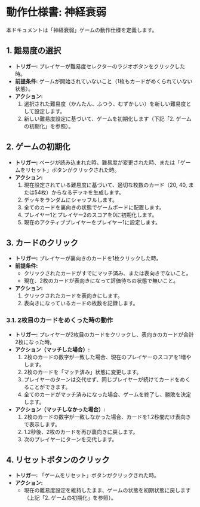 # 動作仕様書: 神経衰弱

本ドキュメントは「神経衰弱」ゲームの動作仕様を定義します。

## 1. 難易度の選択

-   **トリガー:** プレイヤーが難易度セレクターのラジオボタンをクリックした時。
-   **前提条件:** ゲームが開始されていないこと（1枚もカードがめくられていない状態）。
-   **アクション:**
    1.  選択された難易度（かんたん、ふつう、むずかしい）を新しい難易度として設定します。
    2.  新しい難易度設定に基づいて、ゲームを初期化します（下記「2. ゲームの初期化」を参照）。

## 2. ゲームの初期化

-   **トリガー:** ページが読み込まれた時、難易度が変更された時、または「ゲームをリセット」ボタンがクリックされた時。
-   **アクション:**
    1.  現在設定されている難易度に基づいて、適切な枚数のカード（20, 40, または54枚）からなるデッキを生成します。
    2.  デッキをランダムにシャッフルします。
    3.  全てのカードを裏向きの状態でゲームボードに配置します。
    4.  プレイヤー1とプレイヤー2のスコアを0に初期化します。
    5.  現在のアクティブプレイヤーをプレイヤー1に設定します。

## 3. カードのクリック

-   **トリガー:** プレイヤーが裏向きのカードを1枚クリックした時。
-   **前提条件:**
    -   クリックされたカードがすでにマッチ済み、または表向きでないこと。
    -   現在、2枚のカードが表向きになって評価待ちの状態で無いこと。
-   **アクション:**
    1.  クリックされたカードを表向きにします。
    2.  表向きになっているカードの枚数を記録します。

### 3.1. 2枚目のカードをめくった時の動作

-   **トリガー:** プレイヤーが2枚目のカードをクリックし、表向きのカードが合計2枚になった時。
-   **アクション（マッチした場合）:**
    1.  2枚のカードの数字が一致した場合、現在のプレイヤーのスコアを1増やします。
    2.  2枚のカードを「マッチ済み」状態に変更します。
    3.  プレイヤーのターンは交代せず、同じプレイヤーが続けてカードをめくることができます。
    4.  全てのカードがマッチ済みになった場合、ゲームを終了し、勝敗を決定します。
-   **アクション（マッチしなかった場合）:**
    1.  2枚のカードの数字が一致しなかった場合、カードを1.2秒間だけ表向きで表示します。
    2.  1.2秒後、2枚のカードを再び裏向きに戻します。
    3.  次のプレイヤーにターンを交代します。

## 4. リセットボタンのクリック

-   **トリガー:** 「ゲームをリセット」ボタンがクリックされた時。
-   **アクション:**
    -   現在の難易度設定を維持したまま、ゲームの状態を初期状態に戻します（上記「2. ゲームの初期化」を参照）。

